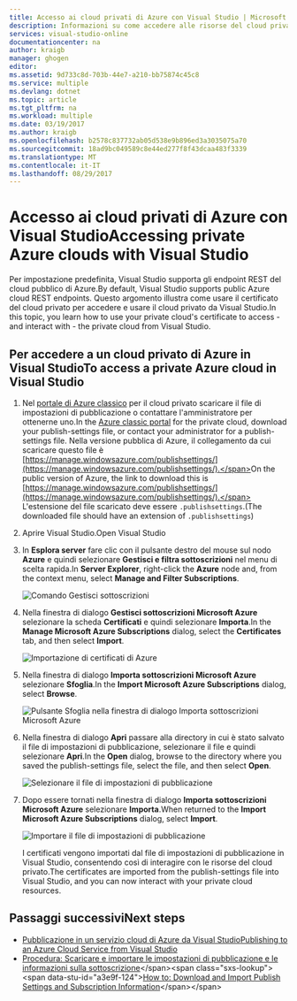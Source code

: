 ```yaml
---
title: Accesso ai cloud privati di Azure con Visual Studio | Microsoft Docs
description: Informazioni su come accedere alle risorse del cloud privato con Visual Studio.
services: visual-studio-online
documentationcenter: na
author: kraigb
manager: ghogen
editor: 
ms.assetid: 9d733c8d-703b-44e7-a210-bb75874c45c8
ms.service: multiple
ms.devlang: dotnet
ms.topic: article
ms.tgt_pltfrm: na
ms.workload: multiple
ms.date: 03/19/2017
ms.author: kraigb
ms.openlocfilehash: b2578c837732ab05d538e9b896ed3a3035075a70
ms.sourcegitcommit: 18ad9bc049589c8e44ed277f8f43dcaa483f3339
ms.translationtype: MT
ms.contentlocale: it-IT
ms.lasthandoff: 08/29/2017
---
```

# <a name="accessing-private-azure-clouds-with-visual-studio"></a><span data-ttu-id="a3e9f-103">Accesso ai cloud privati di Azure con Visual Studio</span><span class="sxs-lookup"><span data-stu-id="a3e9f-103">Accessing private Azure clouds with Visual Studio</span></span>
<span data-ttu-id="a3e9f-104">Per impostazione predefinita, Visual Studio supporta gli endpoint REST del cloud pubblico di Azure.</span><span class="sxs-lookup"><span data-stu-id="a3e9f-104">By default, Visual Studio supports public Azure cloud REST endpoints.</span></span> <span data-ttu-id="a3e9f-105">Questo argomento illustra come usare il certificato del cloud privato per accedere e usare il cloud privato da Visual Studio.</span><span class="sxs-lookup"><span data-stu-id="a3e9f-105">In this topic, you learn how to use your private cloud's certificate to access - and interact with - the private cloud from Visual Studio.</span></span>

## <a name="to-access-a-private-azure-cloud-in-visual-studio"></a><span data-ttu-id="a3e9f-106">Per accedere a un cloud privato di Azure in Visual Studio</span><span class="sxs-lookup"><span data-stu-id="a3e9f-106">To access a private Azure cloud in Visual Studio</span></span>
1. <span data-ttu-id="a3e9f-107">Nel [portale di Azure classico](http://go.microsoft.com/fwlink/?LinkID=213885) per il cloud privato scaricare il file di impostazioni di pubblicazione o contattare l'amministratore per ottenerne uno.</span><span class="sxs-lookup"><span data-stu-id="a3e9f-107">In the [Azure classic portal](http://go.microsoft.com/fwlink/?LinkID=213885) for the private cloud, download your publish-settings file, or contact your administrator for a publish-settings file.</span></span> <span data-ttu-id="a3e9f-108">Nella versione pubblica di Azure, il collegamento da cui scaricare questo file è [https://manage.windowsazure.com/publishsettings/](https://manage.windowsazure.com/publishsettings/).</span><span class="sxs-lookup"><span data-stu-id="a3e9f-108">On the public version of Azure, the link to download this is [https://manage.windowsazure.com/publishsettings/](https://manage.windowsazure.com/publishsettings/).</span></span> <span data-ttu-id="a3e9f-109">L'estensione del file scaricato deve essere `.publishsettings`.</span><span class="sxs-lookup"><span data-stu-id="a3e9f-109">(The downloaded file should have an extension of `.publishsettings`)</span></span>

1. <span data-ttu-id="a3e9f-110">Aprire Visual Studio.</span><span class="sxs-lookup"><span data-stu-id="a3e9f-110">Open Visual Studio</span></span>

1. <span data-ttu-id="a3e9f-111">In **Esplora server** fare clic con il pulsante destro del mouse sul nodo **Azure** e quindi selezionare **Gestisci e filtra sottoscrizioni** nel menu di scelta rapida.</span><span class="sxs-lookup"><span data-stu-id="a3e9f-111">In **Server Explorer**, right-click the **Azure** node and, from the context menu, select **Manage and Filter Subscriptions**.</span></span>
   
    ![Comando Gestisci sottoscrizioni](./media/vs-azure-tools-access-private-azure-clouds-with-visual-studio/IC790778.png)

1. <span data-ttu-id="a3e9f-113">Nella finestra di dialogo **Gestisci sottoscrizioni Microsoft Azure** selezionare la scheda **Certificati** e quindi selezionare **Importa**.</span><span class="sxs-lookup"><span data-stu-id="a3e9f-113">In the **Manage Microsoft Azure Subscriptions** dialog, select the **Certificates** tab, and then select **Import**.</span></span>
   
    ![Importazione di certificati di Azure](./media/vs-azure-tools-access-private-azure-clouds-with-visual-studio/IC790779.png)

1. <span data-ttu-id="a3e9f-115">Nella finestra di dialogo **Importa sottoscrizioni Microsoft Azure** selezionare **Sfoglia**.</span><span class="sxs-lookup"><span data-stu-id="a3e9f-115">In the **Import Microsoft Azure Subscriptions** dialog, select **Browse**.</span></span>

    ![Pulsante Sfoglia nella finestra di dialogo Importa sottoscrizioni Microsoft Azure](./media/vs-azure-tools-access-private-azure-clouds-with-visual-studio/browse-button.png)

1. <span data-ttu-id="a3e9f-117">Nella finestra di dialogo **Apri** passare alla directory in cui è stato salvato il file di impostazioni di pubblicazione, selezionare il file e quindi selezionare **Apri**.</span><span class="sxs-lookup"><span data-stu-id="a3e9f-117">In the **Open** dialog, browse to the directory where you saved the publish-settings file, select the file, and then select **Open**.</span></span>

    ![Selezionare il file di impostazioni di pubblicazione](./media/vs-azure-tools-access-private-azure-clouds-with-visual-studio/select-publish-settings-file.png)

1. <span data-ttu-id="a3e9f-119">Dopo essere tornati nella finestra di dialogo **Importa sottoscrizioni Microsoft Azure** selezionare **Importa**.</span><span class="sxs-lookup"><span data-stu-id="a3e9f-119">When returned to the **Import Microsoft Azure Subscriptions** dialog, select **Import**.</span></span>

    ![Importare il file di impostazioni di pubblicazione](./media/vs-azure-tools-access-private-azure-clouds-with-visual-studio/IC790780.png)

    <span data-ttu-id="a3e9f-121">I certificati vengono importati dal file di impostazioni di pubblicazione in Visual Studio, consentendo così di interagire con le risorse del cloud privato.</span><span class="sxs-lookup"><span data-stu-id="a3e9f-121">The certificates are imported from the publish-settings file into Visual Studio, and you can now interact with your private cloud resources.</span></span>
   
## <a name="next-steps"></a><span data-ttu-id="a3e9f-122">Passaggi successivi</span><span class="sxs-lookup"><span data-stu-id="a3e9f-122">Next steps</span></span>
- [<span data-ttu-id="a3e9f-123">Pubblicazione in un servizio cloud di Azure da Visual Studio</span><span class="sxs-lookup"><span data-stu-id="a3e9f-123">Publishing to an Azure Cloud Service from Visual Studio</span></span>](https://msdn.microsoft.com/library/azure/ee460772.aspx)
- <span data-ttu-id="a3e9f-124">[Procedura: Scaricare e importare le impostazioni di pubblicazione e le informazioni sulla sottoscrizione](https://msdn.microsoft.com/library/dn385850\(v=nav.70\).aspx)</span><span class="sxs-lookup"><span data-stu-id="a3e9f-124">[How to: Download and Import Publish Settings and Subscription Information](https://msdn.microsoft.com/library/dn385850\(v=nav.70\).aspx)</span></span>
